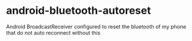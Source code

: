 android-bluetooth-autoreset
===========================

Android BroadcastReceiver configured to reset the bluetooth of my phone that do not auto reconnect without this
